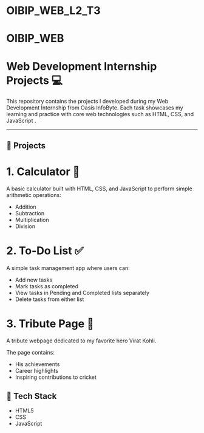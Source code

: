 # OIBIP_WEB_L2_T3
# OIBIP_WEB
# Web Development Internship Projects 💻

This repository contains the projects I developed during my Web Development Internship from Oasis InfoByte. Each task showcases my learning and practice with core web technologies such as HTML, CSS, and JavaScript .

---

## 📌 Projects

# 1. Calculator 🔢

A basic calculator built with HTML, CSS, and JavaScript to perform simple arithmetic operations:
- Addition
- Subtraction
- Multiplication
- Division

  
# 2. To-Do List ✅
A simple task management app where users can:
- Add new tasks
- Mark tasks as completed
- View tasks in Pending and Completed lists separately
- Delete tasks from either list


# 3. Tribute Page 🙌

A tribute webpage dedicated to my favorite hero Virat Kohli.  

The page contains:
- His achievements
- Career highlights
- Inspiring contributions to cricket

## 🚀 Tech Stack
- HTML5
- CSS
- JavaScript
